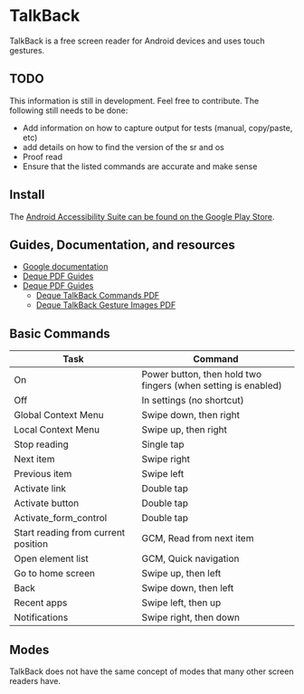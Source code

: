 # TalkBack

TalkBack is a free screen reader for Android devices and uses touch gestures.

## TODO

This information is still in development. Feel free to contribute. The following still needs to be done:

* Add information on how to capture output for tests (manual, copy/paste, etc)
* add details on how to find the version of the sr and os
* Proof read
* Ensure that the listed commands are accurate and make sense

## Install

The [Android Accessibility Suite can be found on the Google Play Store](https://play.google.com/store/apps/details?id=com.google.android.marvin.talkback&hl=en_US).

## Guides, Documentation, and resources

* [Google documentation](https://support.google.com/accessibility/android/answer/6283677?hl=en&ref_topic=3529932)
* [Deque PDF Guides](https://dequeuniversity.com/resources/)
* [Deque PDF Guides](https://dequeuniversity.com/resources/)
  * [Deque TalkBack Commands PDF](https://dequeuniversity.com/assets/pdf/screenreaders/talkback-guide.pdf)
  * [Deque TalkBack Gesture Images PDF](https://dequeuniversity.com/assets/pdf/screenreaders/talkback-images-guide.pdf)


## Basic Commands

| Task | Command |
|---|---|
| On | Power button, then hold two fingers (when setting is enabled) |
| Off | In settings (no shortcut) |
| Global Context Menu | Swipe down, then right |
| Local Context Menu | Swipe up, then right |
| Stop reading | Single tap |
| Next item | Swipe right |
| Previous item | Swipe left |
| Activate link | Double tap |
| Activate button | Double tap |
| Activate_form_control | Double tap |
| Start reading from current position | GCM, Read from next item |
| Open element list | GCM, Quick navigation |
| Go to home screen | Swipe up, then left |
| Back | Swipe down, then left |
| Recent apps | Swipe left, then up |
| Notifications | Swipe right, then down |

## Modes

TalkBack does not have the same concept of modes that many other screen readers have.